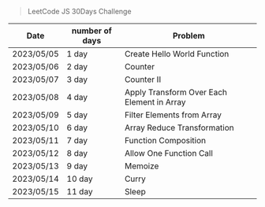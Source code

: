 > LeetCode JS 30Days Challenge


| Date       | number of days | Problem                                    |
|------------|----------------|--------------------------------------------|
| 2023/05/05 | 1 day          | Create Hello World Function                |
| 2023/05/06 | 2 day          | Counter                                    |
| 2023/05/07 | 3 day          | Counter II                                 |
| 2023/05/08 | 4 day          | Apply Transform Over Each Element in Array |
| 2023/05/09 | 5 day          | Filter Elements from Array                 |
| 2023/05/10 | 6 day          | Array Reduce Transformation                |
| 2023/05/11 | 7 day          | Function Composition                       |
| 2023/05/12 | 8 day          | Allow One Function Call                    |
| 2023/05/13 | 9 day          | Memoize                                    |
| 2023/05/14 | 10 day         | Curry                                      |
| 2023/05/15 | 11 day         | Sleep                                      |


